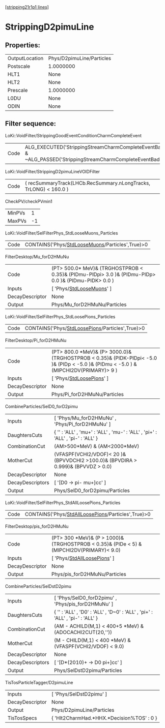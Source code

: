 [[stripping21r1p1 lines]](./stripping21r1p1-index)

# StrippingD2pimuLine

## Properties:

|                |                           |
|----------------|---------------------------|
| OutputLocation | Phys/D2pimuLine/Particles |
| Postscale      | 1.0000000                 |
| HLT1           | None                      |
| HLT2           | None                      |
| Prescale       | 1.0000000                 |
| L0DU           | None                      |
| ODIN           | None                      |

## Filter sequence:

LoKi::VoidFilter/StrippingGoodEventConditionCharmCompleteEvent

|      |                                                                                                                      |
|------|----------------------------------------------------------------------------------------------------------------------|
| Code | ALG_EXECUTED('StrippingStreamCharmCompleteEventBadEvent') & ~ALG_PASSED('StrippingStreamCharmCompleteEventBadEvent') |

LoKi::VoidFilter/StrippingD2pimuLineVOIDFilter

|      |                                                                   |
|------|-------------------------------------------------------------------|
| Code | ( recSummaryTrack(LHCb.RecSummary.nLongTracks, TrLONG) \< 160.0 ) |

CheckPV/checkPVmin1

|        |     |
|--------|-----|
| MinPVs | 1   |
| MaxPVs | -1  |

LoKi::VoidFilter/SelFilterPhys_StdLooseMuons_Particles

|      |                                                                                                     |
|------|-----------------------------------------------------------------------------------------------------|
| Code | CONTAINS('Phys/[StdLooseMuons](./stripping21r1p1-commonparticles-stdloosemuons)/Particles',True)\>0 |

FilterDesktop/Mu_forD2HMuNu

|                 |                                                                                                           |
|-----------------|-----------------------------------------------------------------------------------------------------------|
| Code            | (PT\> 500.0\* MeV)& (TRGHOSTPROB \< 0.35)& (PIDmu-PIDpi\> 3.0 )& (PIDmu-PIDp\> 0.0 )& (PIDmu-PIDK\> 0.0 ) |
| Inputs          | [ 'Phys/[StdLooseMuons](./stripping21r1p1-commonparticles-stdloosemuons)' ]                             |
| DecayDescriptor | None                                                                                                      |
| Output          | Phys/Mu_forD2HMuNu/Particles                                                                              |

LoKi::VoidFilter/SelFilterPhys_StdLoosePions_Particles

|      |                                                                                                     |
|------|-----------------------------------------------------------------------------------------------------|
| Code | CONTAINS('Phys/[StdLoosePions](./stripping21r1p1-commonparticles-stdloosepions)/Particles',True)\>0 |

FilterDesktop/Pi_forD2HMuNu

|                 |                                                                                                                                              |
|-----------------|----------------------------------------------------------------------------------------------------------------------------------------------|
| Code            | (PT\> 800.0 \*MeV)& (P\> 3000.0)& (TRGHOSTPROB \< 0.35)& (PIDK-PIDpi\< -5.0 )& (PIDp \< -5.0 )& (PIDmu \< -5.0 ) & (MIPCHI2DV(PRIMARY)\> 9 ) |
| Inputs          | [ 'Phys/[StdLoosePions](./stripping21r1p1-commonparticles-stdloosepions)' ]                                                                |
| DecayDescriptor | None                                                                                                                                         |
| Output          | Phys/Pi_forD2HMuNu/Particles                                                                                                                 |

CombineParticles/SelD0_forD2pimu

|                  |                                                                                      |
|------------------|--------------------------------------------------------------------------------------|
| Inputs           | [ 'Phys/Mu_forD2HMuNu' , 'Phys/Pi_forD2HMuNu' ]                                    |
| DaughtersCuts    | { '' : 'ALL' , 'mu+' : 'ALL' , 'mu-' : 'ALL' , 'pi+' : 'ALL' , 'pi-' : 'ALL' }       |
| CombinationCut   | (AM\>500\*MeV) & (AM\<2000\*MeV)                                                     |
| MotherCut        | (VFASPF(VCHI2/VDOF)\< 20 )& (BPVVDCHI2 \>100.0)& (BPVDIRA \> 0.999)& (BPVVDZ \> 0.0) |
| DecayDescriptor  | None                                                                                 |
| DecayDescriptors | [ '[D0 -\> pi- mu+]cc' ]                                                         |
| Output           | Phys/SelD0_forD2pimu/Particles                                                       |

LoKi::VoidFilter/SelFilterPhys_StdAllLoosePions_Particles

|      |                                                                                                           |
|------|-----------------------------------------------------------------------------------------------------------|
| Code | CONTAINS('Phys/[StdAllLoosePions](./stripping21r1p1-commonparticles-stdallloosepions)/Particles',True)\>0 |

FilterDesktop/pis_forD2HMuNu

|                 |                                                                                                |
|-----------------|------------------------------------------------------------------------------------------------|
| Code            | (PT\> 300 \*MeV)& (P \> 1000)& (TRGHOSTPROB \< 0.35)& (PIDe \< 5) & (MIPCHI2DV(PRIMARY)\< 9.0) |
| Inputs          | [ 'Phys/[StdAllLoosePions](./stripping21r1p1-commonparticles-stdallloosepions)' ]            |
| DecayDescriptor | None                                                                                           |
| Output          | Phys/pis_forD2HMuNu/Particles                                                                  |

CombineParticles/SelDstD2pimu

|                  |                                                                               |
|------------------|-------------------------------------------------------------------------------|
| Inputs           | [ 'Phys/SelD0_forD2pimu' , 'Phys/pis_forD2HMuNu' ]                          |
| DaughtersCuts    | { '' : 'ALL' , 'D0' : 'ALL' , 'D~0' : 'ALL' , 'pi+' : 'ALL' , 'pi-' : 'ALL' } |
| CombinationCut   | (AM - ACHILD(M,1) \< 400+5 \*MeV) & (ADOCACHI2CUT(20,''))                     |
| MotherCut        | (M - CHILD(M,1) \< 400 \*MeV) & (VFASPF(VCHI2/VDOF) \< 9.0)                   |
| DecayDescriptor  | None                                                                          |
| DecayDescriptors | [ '[D\*(2010)+ -\> D0 pi+]cc' ]                                           |
| Output           | Phys/SelDstD2pimu/Particles                                                   |

TisTosParticleTagger/D2pimuLine

|                 |                                             |
|-----------------|---------------------------------------------|
| Inputs          | [ 'Phys/SelDstD2pimu' ]                   |
| DecayDescriptor | None                                        |
| Output          | Phys/D2pimuLine/Particles                   |
| TisTosSpecs     | { 'Hlt2CharmHad.\*HHX.\*Decision%TOS' : 0 } |
